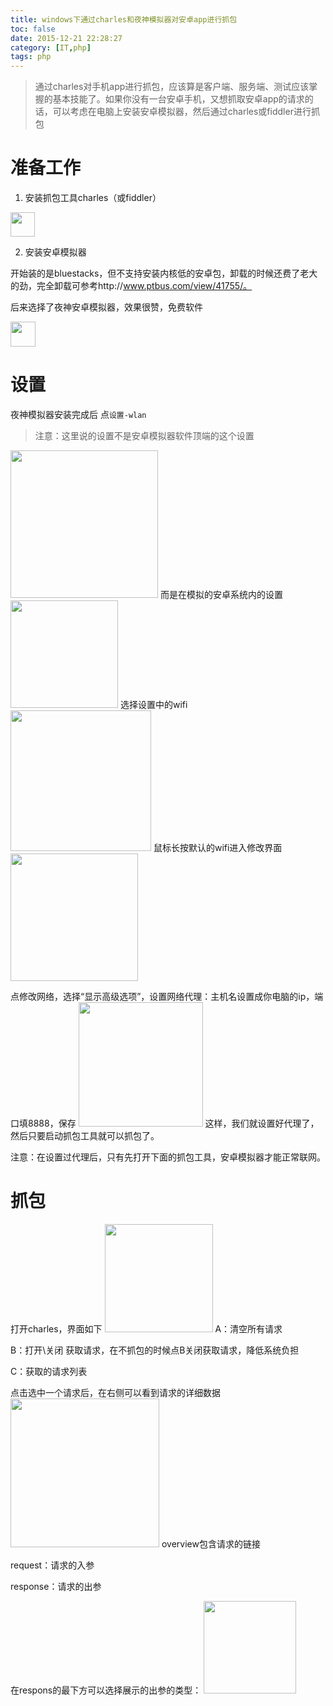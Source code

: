 ```yaml
---
title: windows下通过charles和夜神模拟器对安卓app进行抓包
toc: false
date: 2015-12-21 22:28:27
category: [IT,php]
tags: php
---
```


>通过charles对手机app进行抓包，应该算是客户端、服务端、测试应该掌握的基本技能了。如果你没有一台安卓手机，又想抓取安卓app的请求的话，可以考虑在电脑上安装安卓模拟器，然后通过charles或fiddler进行抓包


<!--more-->

# 准备工作

1. 安装抓包工具charles（或fiddler）

<img src="http://o9xbyqajf.bkt.clouddn.com/images/1467901924100.png" width="39"/>

2. 安装安卓模拟器

开始装的是bluestacks，但不支持安装内核低的安卓包，卸载的时候还费了老大的劲，完全卸载可参考http://www.ptbus.com/view/41755/。

后来选择了夜神安卓模拟器，效果很赞，免费软件

<img src="http://o9xbyqajf.bkt.clouddn.com/images/1467901958901.png" width="40"/>

# 设置
夜神模拟器安装完成后 点`设置-wlan`
>注意：这里说的设置不是安卓模拟器软件顶端的这个设置

<img src="http://o9xbyqajf.bkt.clouddn.com/images/1467902016305.png" width="236"/>
而是在模拟的安卓系统内的设置
<img src="http://o9xbyqajf.bkt.clouddn.com/images/1467902040285.png" width="172"/>
选择设置中的wifi
<img src="http://o9xbyqajf.bkt.clouddn.com/images/1467902054467.png" width="225"/>
鼠标长按默认的wifi进入修改界面
<img src="http://o9xbyqajf.bkt.clouddn.com/images/1467902073787.png" width="204"/>

点修改网络，选择“显示高级选项”，设置网络代理：主机名设置成你电脑的ip，端口填8888，保存
<img src="http://o9xbyqajf.bkt.clouddn.com/images/1467902110604.png" width="199"/>
这样，我们就设置好代理了，然后只要启动抓包工具就可以抓包了。

注意：在设置过代理后，只有先打开下面的抓包工具，安卓模拟器才能正常联网。

# 抓包

打开charles，界面如下
<img src="http://o9xbyqajf.bkt.clouddn.com/images/1467902137558.png" width="173"/>
A：清空所有请求

B：打开\关闭 获取请求，在不抓包的时候点B关闭获取请求，降低系统负担

C：获取的请求列表

 

点击选中一个请求后，在右侧可以看到请求的详细数据
<img src="http://o9xbyqajf.bkt.clouddn.com/images/1467902151768.png" width="238"/>
overview包含请求的链接

request：请求的入参

response：请求的出参

在respons的最下方可以选择展示的出参的类型：
<img src="http://o9xbyqajf.bkt.clouddn.com/images/1467902166891.png" width="148"/>
